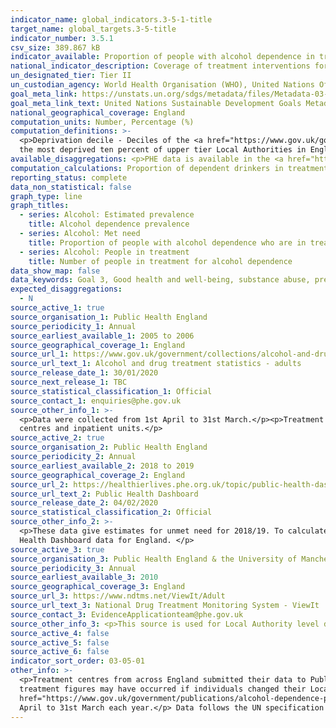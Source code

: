 ```yaml
---
indicator_name: global_indicators.3-5-1-title
target_name: global_targets.3-5-title
indicator_number: 3.5.1
csv_size: 389.867 kB
indicator_available: Proportion of people with alcohol dependence in treatment
national_indicator_description: Coverage of treatment interventions for people with alcohol dependence
un_designated_tier: Tier II
un_custodian_agency: World Health Organisation (WHO), United Nations Office on Drugs and Crime (UNODC)
goal_meta_link: https://unstats.un.org/sdgs/metadata/files/Metadata-03-05-01.pdf
goal_meta_link_text: United Nations Sustainable Development Goals Metadata (PDF 4.0 MB)
national_geographical_coverage: England
computation_units: Number, Percentage (%)
computation_definitions: >-
  <p>Deprivation decile - Deciles of the <a href="https://www.gov.uk/government/statistics/english-indices-of-deprivation-2019">2019 Index of Multiple Deprivation</a></p>The indices rank each upper tier Local Authority in England from most deprived to least deprived. Decile 10 represents
  the most deprived ten percent of upper tier Local Authorities in England whereas decile 1 represents the least deprived ten percent.
available_disaggregations: <p>PHE data is available in the <a href="https://www.gov.uk/government/collections/alcohol-and-drug-misuse-and-treatment-statistics#alcohol-and-drug-treatment-statistics:-adults">PHE Alcohol and drug misuse and treatment statistics</a> for the number and percentage of adults (18+) and young people in treatment for substance use disorders (drug use disorders and alcohol use disorders) including by substance, sex, age, ethnicity, and disability status. This information is not presented here as we do not have estimates of prevalence of substance use disorders for these groups.</p><p>Proportion of dependent drinkers in treatment by deprivation decile is currently only available for 2018 to 2019.</p> 
computation_calculations: Proportion of dependent drinkers in treatment  = (number of adults in treatment / estimated prevalence) x 100
reporting_status: complete
data_non_statistical: false
graph_type: line
graph_titles:
  - series: Alcohol: Estimated prevalence
    title: Alcohol dependence prevalence
  - series: Alcohol: Met need
    title: Proportion of people with alcohol dependence who are in treatment
  - series: Alcohol: People in treatment
    title: Number of people in treatment for alcohol dependence
data_show_map: false
data_keywords: Goal 3, Good health and well-being, substance abuse, prevention, treatment, drugs, alcohol, narcotics, addiction, rehabilitation
expected_disaggregations:
  - N
source_active_1: true
source_organisation_1: Public Health England
source_periodicity_1: Annual
source_earliest_available_1: 2005 to 2006
source_geographical_coverage_1: England
source_url_1: https://www.gov.uk/government/collections/alcohol-and-drug-misuse-and-treatment-statistics
source_url_text_1: Alcohol and drug treatment statistics - adults
source_release_date_1: 30/01/2020
source_next_release_1: TBC
source_statistical_classification_1: Official
source_contact_1: enquiries@phe.gov.uk
source_other_info_1: >-
  <p>Data were collected from 1st April to 31st March.</p><p>Treatment centres from across England submitted the data to Public Health England (PHE). These treatment centres include - community-based specialist drug and alcohol services, primary care services, residential rehabilition
  centres and inpatient units.</p>
source_active_2: true
source_organisation_2: Public Health England
source_periodicity_2: Annual
source_earliest_available_2: 2018 to 2019
source_geographical_coverage_2: England
source_url_2: https://healthierlives.phe.org.uk/topic/public-health-dashboard/comparisons#par/E92000001/ati/202/iid/93010/sexId/-1/gid/1938133162/pat/202
source_url_text_2: Public Health Dashboard
source_release_date_2: 04/02/2020
source_statistical_classification_2: Official
source_other_info_2: >-
  <p>These data give estimates for unmet need for 2018/19. To calculate met need from these data we subtracted unmet need from 100.<p>To navigate to data select Alcohol treatment - Proportion of dependent drinkers not in treatment (%) Current method</p><p>Alternatively download Public
  Health Dashboard data for England. </p>
source_active_3: true
source_organisation_3: Public Health England & the University of Manchester
source_periodicity_3: Annual
source_earliest_available_3: 2010
source_geographical_coverage_3: England
source_url_3: https://www.ndtms.net/ViewIt/Adult
source_url_text_3: National Drug Treatment Monitoring System - ViewIt
source_contact_3: EvidenceApplicationteam@phe.gov.uk
source_other_info_3: <p>This source is used for Local Authority level data on number of people in treatment.</p><p>To download data for all Local Authorities use the 'all indicators for all local authorities' button in the top right. Alternatively, individual LAs can be selected using the drop down menus
source_active_4: false
source_active_5: false
source_active_6: false
indicator_sort_order: 03-05-01
other_info: >-
  <p>Treatment centres from across England submitted their data to Public Health England (PHE). These treatment centres include community-based specialist drug and alcohol services, primary care services, residential rehabilition centres and inpatient units.</p><p>Double counting in the
  treatment figures may have occurred if individuals changed their Local Authority of residence during the year.</p><p>Data for Local Authories on the ViewIt platform are rounded to the nearest 5, so may not exactly sum to UK figures.</p><p>The <a
  href="https://www.gov.uk/government/publications/alcohol-dependence-prevalence-in-england">Prevalence, trends and amenability to treatment report</a> published by the University of Sheffield explains how alcohol prevalence estimates were calculated.</p><p>Data were collected from 1st
  April to 31st March each year.</p> Data follows the UN specification for this indicator. This indicator has been identified in collaboration with topic experts.
---
```

